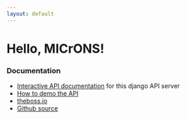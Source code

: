 ```yaml
---
layout: default
---
```

# Hello, MICrONS!

### Documentation

* [Interactive API documentation](http://api-nda.us-east-1.elasticbeanstalk.com/docs/) for this django API server
* [How to demo the API](api-demo)
* [theboss.io](http://theboss.io)
* [Github source](https://github.com/WyssMICrONS/MIDAS-MICrONS)


